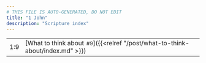 ```yaml
---
# THIS FILE IS AUTO-GENERATED, DO NOT EDIT
title: "1 John"
description: "Scripture index"
---
```


|  |  |
| --- | --- |
| 1:9 | [What to think about<span style="font-size:smaller; padding-left:0.5em;">#9</span>]({{<relref "/post/what-to-think-about/index.md" >}}) |
